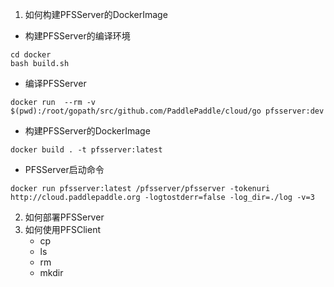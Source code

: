 1. 如何构建PFSServer的DockerImage
  - 构建PFSServer的编译环境

  ```
  cd docker
  bash build.sh
  ```

  - 编译PFSServer
 
  ```
  docker run  --rm -v  $(pwd):/root/gopath/src/github.com/PaddlePaddle/cloud/go pfsserver:dev
  ```
  
  - 构建PFSServer的DockerImage
  
  ```
  docker build . -t pfsserver:latest
  ```
  - PFSServer启动命令
  ```
  docker run pfsserver:latest /pfsserver/pfsserver -tokenuri http://cloud.paddlepaddle.org -logtostderr=false -log_dir=./log -v=3
  ```

2. 如何部署PFSServer
3. 如何使用PFSClient
	- cp
	- ls
	- rm
	- mkdir

